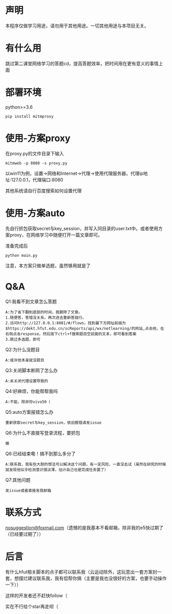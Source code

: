 # 声明

本程序仅做学习用途，请勿用于其他用途。一切其他用途与本项目无关。

# 有什么用

跳过第二课堂网络学习的答题cd，提高答题效率，把时间用在更有意义的事情上面

# 部署环境

python>=3.6

    pip install mitmproxy

# 使用-方案proxy
在proxy.py的文件目录下输入

    mitmweb -p 8080 -s proxy.py

以win11为例，设置->网络和Internet->代理->使用代理服务器，代理ip地址:127.0.0.1，代理端口:8080

其他系统请自行百度搜索如何设置代理
# 使用-方案auto
先自行抓包获取secret与key_session，并写入同目录的user.txt中。或者使用方案proxy，在网络学习中随便打开一篇文章即可。

准备完成后

    python main.py

注意，本方案只做单选题，虽然够用就是了
# Q&A
Q1:我看不到文章怎么答题

    A:为了省下翻到底部的时间，我删除了文章。
    1.随便答，答错没关系，再次进去重新答就行。
    2.访问http://127.0.0.1:8081/#/flows，找到最下方网址前缀为$https://dekt.hfut.edu.cn/scReports/api/wx/netlearning/的网站,点击他，在右侧点击response，然后按下ctrl+f搜索题目空前面的文本，即可看到答案
    3.跳过多选题，即可

Q2:为什么没题目

    A:或许他本身就没题目

Q3:关闭脚本断网了怎么办

    A:未关闭代理设置导致的

Q4:好麻烦，你能帮帮我吗

    A:不能，除非你vivo50（

Q5:auto方案报错怎么办

    重新获取secret与key_session，依旧报错请发issue

Q6:为什么不直接写登录流程，要抓包

    懒

Q6:已经结束嘞！搞不到那么多分了

    A:联系我，我有些大胆的想法可以解决这个问题，有一定风险，一直没去试（虽然在研究的时候就发现他似乎检测意识很淡薄，估计自己也是完成任务罢了）

Q7:其他问题

    发issue或者直接发我邮箱

# 联系方式

nosuggestion@foxmail.com（遗憾的是我基本不看邮箱，除非我的e5快过期了（已经要过期了））

# 后言

有什么hfut相关脚本的点子都可以联系我（云运动除外，这玩意出一套方案封一套，想摆烂建议联系我，我有偿帮你搞（主要是我也没很好的方案，也要手动操作一下））

这样的开发者还不赶快follow（

实在不行给个star再走呗（